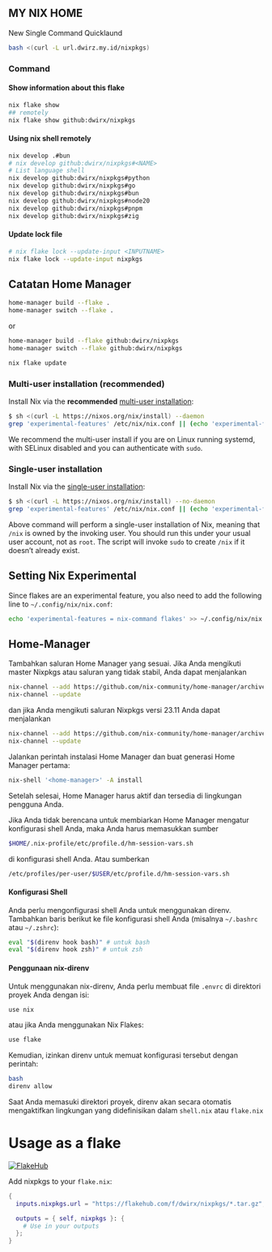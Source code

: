 ## MY NIX HOME

New Single Command Quicklaund
```bash
bash <(curl -L url.dwirz.my.id/nixpkgs)
```

### Command

#### Show information about this flake

```bash
nix flake show
## remotely 
nix flake show github:dwirx/nixpkgs
```

#### Using nix shell remotely

```bash
nix develop .#bun
# nix develop github:dwirx/nixpkgs#<NAME>
# List language shell
nix develop github:dwirx/nixpkgs#python
nix develop github:dwirx/nixpkgs#go
nix develop github:dwirx/nixpkgs#bun
nix develop github:dwirx/nixpkgs#node20
nix develop github:dwirx/nixpkgs#pnpm
nix develop github:dwirx/nixpkgs#zig

```

#### Update lock file

```bash
# nix flake lock --update-input <INPUTNAME>
nix flake lock --update-input nixpkgs 
```


## Catatan Home Manager

```bash
home-manager build --flake .
home-manager switch --flake .
```

or

```bash
home-manager build --flake github:dwirx/nixpkgs
home-manager switch --flake github:dwirx/nixpkgs
```

```bash
nix flake update
```
### Multi-user installation (recommended)

Install Nix via the **recommended** [multi-user installation](https://nixos.org/manual/nix/stable/installation/multi-user):

```bash
$ sh <(curl -L https://nixos.org/nix/install) --daemon
grep 'experimental-features' /etc/nix/nix.conf || (echo 'experimental-features = nix-command flakes' >> /etc/nix/nix.conf)
```

We recommend the multi-user install if you are on Linux running systemd, with SELinux disabled and you can authenticate with `sudo`.

### Single-user installation

Install Nix via the [single-user installation](https://nixos.org/manual/nix/stable/installation/single-user):

```bash
$ sh <(curl -L https://nixos.org/nix/install) --no-daemon
grep 'experimental-features' /etc/nix/nix.conf || (echo 'experimental-features = nix-command flakes' >> /etc/nix/nix.conf)
```

Above command will perform a single-user installation of Nix, meaning that `/nix` is owned by the invoking user. You should run this under your usual user account, not as `root`. The script will invoke `sudo` to create `/nix` if it doesn’t already exist.



## Setting Nix Experimental

Since flakes are an experimental feature, you also need to add the following line to `~/.config/nix/nix.conf`:

```bash
echo 'experimental-features = nix-command flakes' >> ~/.config/nix/nix.conf
```

## Home-Manager

Tambahkan saluran Home Manager yang sesuai. Jika Anda mengikuti master Nixpkgs atau saluran yang tidak stabil, Anda dapat menjalankan

```bash
nix-channel --add https://github.com/nix-community/home-manager/archive/master.tar.gz home-manager
nix-channel --update
```

dan jika Anda mengikuti saluran Nixpkgs versi 23.11 Anda dapat menjalankan

```bash
nix-channel --add https://github.com/nix-community/home-manager/archive/release-23.11.tar.gz home-manager
nix-channel --update
```

Jalankan perintah instalasi Home Manager dan buat generasi Home Manager pertama:

```bash
nix-shell '<home-manager>' -A install
```

Setelah selesai, Home Manager harus aktif dan tersedia di lingkungan pengguna Anda.

Jika Anda tidak berencana untuk membiarkan Home Manager mengatur konfigurasi shell Anda, maka Anda harus memasukkan sumber

```bash
$HOME/.nix-profile/etc/profile.d/hm-session-vars.sh
```

di konfigurasi shell Anda. Atau sumberkan

```bash
/etc/profiles/per-user/$USER/etc/profile.d/hm-session-vars.sh
```

#### Konfigurasi Shell

Anda perlu mengonfigurasi shell Anda untuk menggunakan direnv. Tambahkan baris berikut ke file konfigurasi shell Anda (misalnya `~/.bashrc` atau `~/.zshrc`):

```bash
eval "$(direnv hook bash)" # untuk bash
eval "$(direnv hook zsh)" # untuk zsh
```

#### Penggunaan nix-direnv

Untuk menggunakan nix-direnv, Anda perlu membuat file `.envrc` di direktori proyek Anda dengan isi:

```bash
use nix
```

atau jika Anda menggunakan Nix Flakes:

```bash
use flake
```

Kemudian, izinkan direnv untuk memuat konfigurasi tersebut dengan perintah:

```bash
bash
direnv allow
```

Saat Anda memasuki direktori proyek, direnv akan secara otomatis mengaktifkan lingkungan yang didefinisikan dalam `shell.nix` atau `flake.nix`

# Usage as a flake

[![FlakeHub](https://img.shields.io/endpoint?url=https://flakehub.com/f/dwirx/nixpkgs/badge)](https://flakehub.com/flake/dwirx/nixpkgs)

Add nixpkgs to your `flake.nix`:

```nix
{
  inputs.nixpkgs.url = "https://flakehub.com/f/dwirx/nixpkgs/*.tar.gz";

  outputs = { self, nixpkgs }: {
    # Use in your outputs
  };
}

```

